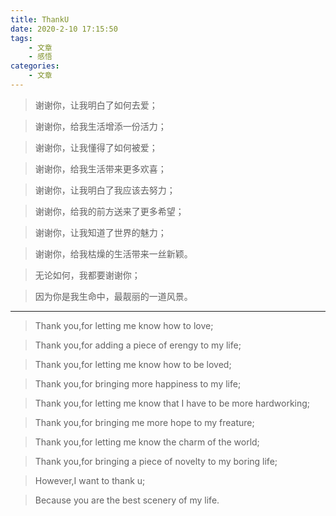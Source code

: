 ```yaml
---
title: ThankU
date: 2020-2-10 17:15:50
tags:
	- 文章
	- 感悟
categories:
	- 文章
---
```

> 谢谢你，让我明白了如何去爱；

> 谢谢你，给我生活增添一份活力；

> 谢谢你，让我懂得了如何被爱；

> 谢谢你，给我生活带来更多欢喜；

> 谢谢你，让我明白了我应该去努力；

> 谢谢你，给我的前方送来了更多希望；

> 谢谢你，让我知道了世界的魅力；

> 谢谢你，给我枯燥的生活带来一丝新颖。

> 无论如何，我都要谢谢你；

> 因为你是我生命中，最靓丽的一道风景。

---------------------
> Thank you,for letting me know how to love;

> Thank you,for adding a piece of erengy to my life;

> Thank you,for letting me know how to be loved;

> Thank you,for bringing more happiness to my life;

> Thank you,for letting me know that I have to be more hardworking;

> Thank you,for bringing me more hope to my freature;

> Thank you,for letting me know the charm of the world;

> Thank you,for bringing a piece of novelty to my boring life;

> However,I want to thank u;

> Because you are the best scenery of my life.